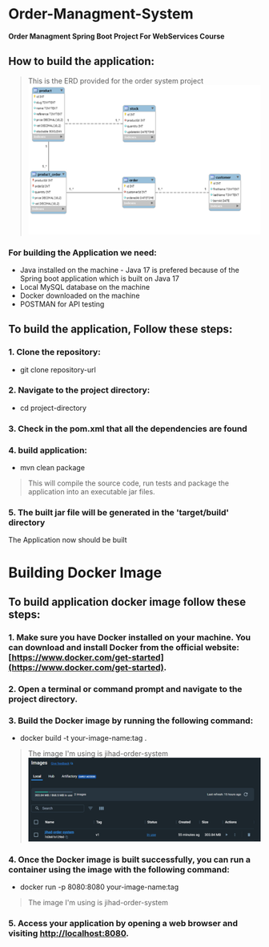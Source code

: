 # Order-Managment-System
**Order Managment Spring Boot Project For WebServices Course**
## How to build the application:
> This is the ERD provided for the order system project
![Image Description](./ERD-Assigment2.png)
### For building the Application we need:
- Java installed on the machine - Java 17 is prefered because of the Spring boot application which is built on Java 17
- Local MySQL database on the machine
- Docker downloaded on the machine
- POSTMAN for API testing
## To build the application, Follow these steps:
### 1. Clone the repository: 
- git clone repository-url
### 2. Navigate to the project directory: 
- cd project-directory
### 3. Check in the pom.xml that all the dependencies are found
### 4. build application:
- mvn clean package
> This will compile the source code, run tests and package the application into an executable jar files.
### 5. The built jar file will be generated in the 'target/build' directory
The Application now should be built
# Building Docker Image
## To build application docker image follow these steps:
### 1. Make sure you have Docker installed on your machine. You can download and install Docker from the official website: [https://www.docker.com/get-started](https://www.docker.com/get-started).
### 2. Open a terminal or command prompt and navigate to the project directory.
### 3. Build the Docker image by running the following command:
- docker build -t your-image-name:tag .
> The image I'm using is jihad-order-system
![Image Description](./docker.png)
### 4. Once the Docker image is built successfully, you can run a container using the image with the following command:
- docker run -p 8080:8080 your-image-name:tag
> The image I'm using is jihad-order-system
### 5. Access your application by opening a web browser and visiting [http://localhost:8080](http://localhost:8080).
